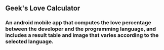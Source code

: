 ## Geek's Love Calculator
### An android mobile app that computes the love percentage between the developer and the programming language, and includes a result table and image that varies according to the selected language.